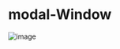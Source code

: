 # modal-Window
![image](https://user-images.githubusercontent.com/55485391/115232522-1430e300-a117-11eb-95cd-59c9c473b2bf.png)
